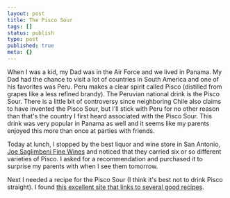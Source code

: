```yaml
---
layout: post
title: The Pisco Sour
tags: []
status: publish
type: post
published: true
meta: {}
---
```

When I was a kid, my Dad was in the Air Force and we lived in Panama.  My Dad had the chance to visit a lot of countries in South America and one of his favorites was Peru.  Peru makes a clear spirit called Pisco (distilled from grapes like a less refined brandy).  The Peruvian national drink is the Pisco Sour.  There is a little bit of controversy since neighboring Chile also claims to have invented the Pisco Sour, but I'll stick with Peru for no other reason than that's the country I first heard associated with the Pisco Sour.  This drink was very popular in Panama as well and it seems like my parents enjoyed this more than once at parties with friends.

Today at lunch, I stopped by the best liquor and wine store in San Antonio, <a href="http://www.jsfinewine.com">Joe Saglimbeni Fine Wines</a> and noticed that they carried six or so different varieties of Pisco.  I asked for a recommendation and purchased it to surprise my parents with when I see them tomorrow.

Next I needed a recipe for the Pisco Sour (I think it's best not to drink Pisco straight).  I found <a href="http://perufood.blogspot.com/2006/02/recipe-pisco-sour.html">this excellent site that links to several good recipes</a>. 
